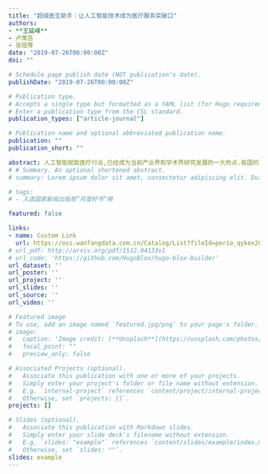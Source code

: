 ```yaml
---
title: "超级医生助手：让人工智能技术成为医疗服务突破口"
authors:
- **王延峰**
- 卢策吾
- 张娅等
date: "2019-07-26T00:00:00Z"
doi: ""

# Schedule page publish date (NOT publication's date).
publishDate: "2019-07-26T00:00:00Z"

# Publication type.
# Accepts a single type but formatted as a YAML list (for Hugo requirements).
# Enter a publication type from the CSL standard.
publication_types: ["article-journal"]

# Publication name and optional abbreviated publication name.
publication: ""
publication_short: ""

abstract: 人工智能赋能医疗行业,已经成为当前产业界和学术界研究发展的一大热点.各国的顶尖医院与医学院等都开始与人工智能实验室或公司进行合作,尽早涉足人工智能医疗领域,推进探测、诊断、治疗和管理等方面的应用.由于医疗产业涉及面广、专业及专业亚学科多、流程复杂程度高,人工智能可以应用于多个环节,如医学影像分析、辅助诊断决策、生物技术、就医流程、药物研发、医疗智能语音、机器人护理等领域.
# # Summary. An optional shortened abstract.
# summary: Lorem ipsum dolor sit amet, consectetur adipiscing elit. Duis posuere tellus ac convallis placerat. Proin tincidunt magna sed ex sollicitudin condimentum.

# tags:
# - 入选国家新闻出版局“月度好书”榜

featured: false

links:
- name: Custom Link
  url: https://oss.wanfangdata.com.cn/Catalog/List?fileId=perio_qykex201902007&transaction=%7B%22id%22%3Anull%2C%22transferOutAccountsStatus%22%3Anull%2C%22transaction%22%3A%7B%22id%22%3A%221797923820653363200%22%2C%22status%22%3A1%2C%22createDateTime%22%3Anull%2C%22payDateTime%22%3A1717493417310%2C%22authToken%22%3A%22TGT-2807113-3dF9YavpPFRlJ7ZMEtWFbs6KTPHF09LPHhLFid3cFssV2EvTJN-auth-iploginservice-6995b8c4b5-rwjpx%22%2C%22user%22%3A%7B%22accountType%22%3A%22Group%22%2C%22key%22%3A%22shjtdxip%22%7D%2C%22transferIn%22%3A%7B%22accountType%22%3A%22Income%22%2C%22key%22%3A%22PeriodicalFulltext%22%7D%2C%22transferOut%22%3A%7B%22GTimeLimit.shjtdxip%22%3A3.0%7D%2C%22turnover%22%3A3.0%2C%22orderTurnover%22%3A3.0%2C%22productDetail%22%3A%22perio_qykex201902007%22%2C%22productTitle%22%3Anull%2C%22userIP%22%3A%22202.120.39.204%22%2C%22organName%22%3Anull%2C%22memo%22%3Anull%2C%22orderUser%22%3A%22shjtdxip%22%2C%22orderChannel%22%3A%22pc%22%2C%22payTag%22%3A%22%22%2C%22webTransactionRequest%22%3Anull%2C%22signature%22%3A%22MytF6iU%2Fn2QYhupd5cUTCVlEwds7jvQPh4Rxiba7B8ngAL7SPBvC7Rv3KgxSR9xSm4atSVcdMfIz%5CnOUsxfgn0NoGaH6UOo1CoH41IUZEZMAPqV%2BhVmaKHXTOdCpMPrcbULuho%2BhD930lXiCHYAkctpRnG%5CneJJ%2FpXDD3bDtiU1LJ68%3D%22%7D%2C%22isCache%22%3Afalse%7D
# url_pdf: http://arxiv.org/pdf/1512.04133v1
# url_code: 'https://github.com/HugoBlox/hugo-blox-builder'
url_dataset: ''
url_poster: ''
url_project: ''
url_slides: ''
url_source: ''
url_video: ''

# Featured image
# To use, add an image named `featured.jpg/png` to your page's folder. 
# image:
#   caption: 'Image credit: [**Unsplash**](https://unsplash.com/photos/s9CC2SKySJM)'
#   focal_point: ""
#   preview_only: false

# Associated Projects (optional).
#   Associate this publication with one or more of your projects.
#   Simply enter your project's folder or file name without extension.
#   E.g. `internal-project` references `content/project/internal-project/index.md`.
#   Otherwise, set `projects: []`.
projects: []

# Slides (optional).
#   Associate this publication with Markdown slides.
#   Simply enter your slide deck's filename without extension.
#   E.g. `slides: "example"` references `content/slides/example/index.md`.
#   Otherwise, set `slides: ""`.
slides: example
---
```

